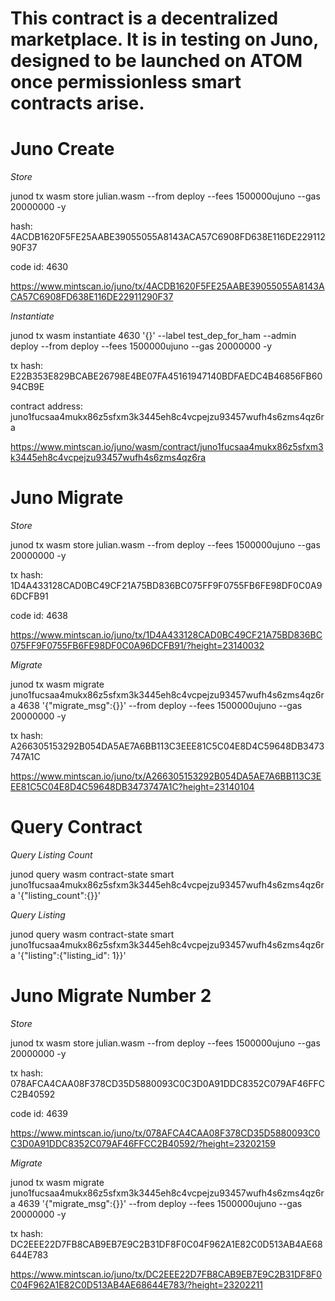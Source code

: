 # This contract is a decentralized marketplace. It is in testing on Juno, designed to be launched on ATOM once permissionless smart contracts arise.

# Juno Create

*Store*

junod tx wasm store julian.wasm --from deploy --fees 1500000ujuno --gas 20000000 -y

hash: 4ACDB1620F5FE25AABE39055055A8143ACA57C6908FD638E116DE22911290F37

code id: 4630

https://www.mintscan.io/juno/tx/4ACDB1620F5FE25AABE39055055A8143ACA57C6908FD638E116DE22911290F37

*Instantiate*

junod tx wasm instantiate 4630 '{}' --label test_dep_for_ham --admin deploy --from deploy --fees 1500000ujuno --gas 20000000 -y

tx hash: E22B353E829BCABE26798E4BE07FA45161947140BDFAEDC4B46856FB6094CB9E

contract address: juno1fucsaa4mukx86z5sfxm3k3445eh8c4vcpejzu93457wufh4s6zms4qz6ra

https://www.mintscan.io/juno/wasm/contract/juno1fucsaa4mukx86z5sfxm3k3445eh8c4vcpejzu93457wufh4s6zms4qz6ra

# Juno Migrate

*Store*

junod tx wasm store julian.wasm --from deploy --fees 1500000ujuno --gas 20000000 -y

tx hash: 1D4A433128CAD0BC49CF21A75BD836BC075FF9F0755FB6FE98DF0C0A96DCFB91

code id: 4638

https://www.mintscan.io/juno/tx/1D4A433128CAD0BC49CF21A75BD836BC075FF9F0755FB6FE98DF0C0A96DCFB91/?height=23140032

*Migrate* 

junod tx wasm migrate juno1fucsaa4mukx86z5sfxm3k3445eh8c4vcpejzu93457wufh4s6zms4qz6ra 4638 '{"migrate_msg":{}}' --from deploy --fees 1500000ujuno --gas 20000000 -y

tx hash: A266305153292B054DA5AE7A6BB113C3EEE81C5C04E8D4C59648DB3473747A1C

https://www.mintscan.io/juno/tx/A266305153292B054DA5AE7A6BB113C3EEE81C5C04E8D4C59648DB3473747A1C?height=23140104

# Query Contract

*Query Listing Count*

junod query wasm contract-state smart juno1fucsaa4mukx86z5sfxm3k3445eh8c4vcpejzu93457wufh4s6zms4qz6ra '{"listing_count":{}}'

*Query Listing*

junod query wasm contract-state smart juno1fucsaa4mukx86z5sfxm3k3445eh8c4vcpejzu93457wufh4s6zms4qz6ra '{"listing":{"listing_id": 1}}'

# Juno Migrate Number 2

*Store*

junod tx wasm store julian.wasm --from deploy --fees 1500000ujuno --gas 20000000 -y

tx hash: 078AFCA4CAA08F378CD35D5880093C0C3D0A91DDC8352C079AF46FFCC2B40592

code id: 4639

https://www.mintscan.io/juno/tx/078AFCA4CAA08F378CD35D5880093C0C3D0A91DDC8352C079AF46FFCC2B40592/?height=23202159

*Migrate*

junod tx wasm migrate juno1fucsaa4mukx86z5sfxm3k3445eh8c4vcpejzu93457wufh4s6zms4qz6ra 4639 '{"migrate_msg":{}}' --from deploy --fees 1500000ujuno --gas 20000000 -y

tx hash: DC2EEE22D7FB8CAB9EB7E9C2B31DF8F0C04F962A1E82C0D513AB4AE68644E783

https://www.mintscan.io/juno/tx/DC2EEE22D7FB8CAB9EB7E9C2B31DF8F0C04F962A1E82C0D513AB4AE68644E783/?height=23202211
